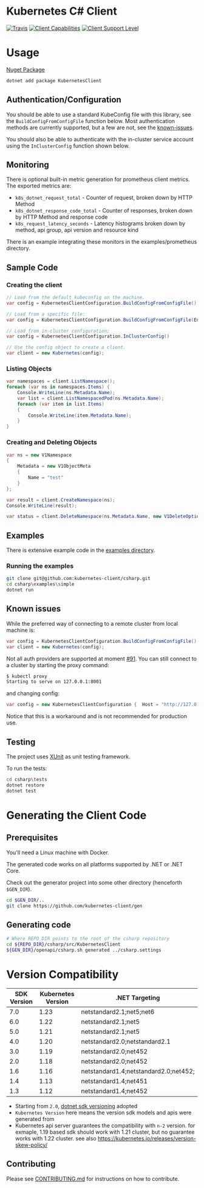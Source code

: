 # Kubernetes C# Client
[![Travis](https://img.shields.io/travis/kubernetes-client/csharp.svg)](https://travis-ci.org/kubernetes-client/csharp)
[![Client Capabilities](https://img.shields.io/badge/Kubernetes%20client-Silver-blue.svg?style=flat&colorB=C0C0C0&colorA=306CE8)](http://bit.ly/kubernetes-client-capabilities-badge)
[![Client Support Level](https://img.shields.io/badge/kubernetes%20client-beta-green.svg?style=flat&colorA=306CE8)](http://bit.ly/kubernetes-client-support-badge)

# Usage
[Nuget Package](https://www.nuget.org/packages/KubernetesClient/)

```sh
dotnet add package KubernetesClient
```

## Authentication/Configuration
You should be able to use a standard KubeConfig file with this library,
see the `BuildConfigFromConfigFile` function below. Most authentication
methods are currently supported, but a few are not, see the 
[known-issues](https://github.com/kubernetes-client/csharp#known-issues).

You should also be able to authenticate with the in-cluster service
account using the `InClusterConfig` function shown below.

## Monitoring
There is optional built-in metric generation for prometheus client metrics.
The exported metrics are:

* `k8s_dotnet_request_total` - Counter of request, broken down by HTTP Method
* `k8s_dotnet_response_code_total` - Counter of responses, broken down by HTTP Method and response code
* `k8s_request_latency_seconds` - Latency histograms broken down by method, api group, api version and resource kind

There is an example integrating these monitors in the examples/prometheus directory.

## Sample Code

### Creating the client
```c#
// Load from the default kubeconfig on the machine.
var config = KubernetesClientConfiguration.BuildConfigFromConfigFile();

// Load from a specific file:
var config = KubernetesClientConfiguration.BuildConfigFromConfigFile(Environment.GetEnvironmentVariable("KUBECONFIG"));

// Load from in-cluster configuration:
var config = KubernetesClientConfiguration.InClusterConfig()

// Use the config object to create a client.
var client = new Kubernetes(config);
```

### Listing Objects
```c#
var namespaces = client.ListNamespace();
foreach (var ns in namespaces.Items) {
    Console.WriteLine(ns.Metadata.Name);
    var list = client.ListNamespacedPod(ns.Metadata.Name);
    foreach (var item in list.Items)
    {
        Console.WriteLine(item.Metadata.Name);
    }
}
```

### Creating and Deleting Objects
```c#
var ns = new V1Namespace
{
    Metadata = new V1ObjectMeta
    {
        Name = "test"
    }
};

var result = client.CreateNamespace(ns);
Console.WriteLine(result);

var status = client.DeleteNamespace(ns.Metadata.Name, new V1DeleteOptions());
```

## Examples

There is extensive example code in the [examples directory](https://github.com/kubernetes-client/csharp/tree/master/examples).

### Running the examples

```bash
git clone git@github.com:kubernetes-client/csharp.git
cd csharp\examples\simple
dotnet run
```

## Known issues

While the preferred way of connecting to a remote cluster from local machine is:

```c#
var config = KubernetesClientConfiguration.BuildConfigFromConfigFile();
var client = new Kubernetes(config);
```

Not all auth providers are supported at moment [#91](https://github.com/kubernetes-client/csharp/issues/91#issuecomment-362920478). You can still connect to a cluster by starting the proxy command:

```bash
$ kubectl proxy
Starting to serve on 127.0.0.1:8001
```

and changing config:

```c#
var config = new KubernetesClientConfiguration {  Host = "http://127.0.0.1:8001" };
```

Notice that this is a workaround and is not recommended for production use.

## Testing

The project uses [XUnit](https://xunit.github.io) as unit testing framework.

To run the tests:

```bash
cd csharp\tests
dotnet restore
dotnet test
```

# Generating the Client Code

## Prerequisites

You'll need a Linux machine with Docker.

The generated code works on all platforms supported by .NET or .NET Core.

Check out the generator project into some other directory
(henceforth `$GEN_DIR`).

```bash
cd $GEN_DIR/..
git clone https://github.com/kubernetes-client/gen
```

## Generating code

```bash
# Where REPO_DIR points to the root of the csharp repository
cd ${REPO_DIR}/csharp/src/KubernetesClient
${GEN_DIR}/openapi/csharp.sh generated ../csharp.settings
```

# Version Compatibility 

| SDK Version | Kubernetes Version | .NET Targeting                        |
|-------------|--------------------|---------------------------------------|
| 7.0         | 1.23               | netstandard2.1;net5;net6              |
| 6.0         | 1.22               | netstandard2.1;net5                   |
| 5.0         | 1.21               | netstandard2.1;net5                   |
| 4.0         | 1.20               | netstandard2.0;netstandard2.1         |
| 3.0         | 1.19               | netstandard2.0;net452                 |
| 2.0         | 1.18               | netstandard2.0;net452                 |
| 1.6         | 1.16               | netstandard1.4;netstandard2.0;net452; |
| 1.4         | 1.13               | netstandard1.4;net451                 |
| 1.3         | 1.12               | netstandard1.4;net452                 |

 * Starting from `2.0`, [dotnet sdk versioning](https://github.com/kubernetes-client/csharp/issues/400) adopted
 * `Kubernetes Version` here means the version sdk models and apis were generated from
 * Kubernetes api server guarantees the compatibility with `n-2` version. for exmaple, 1.19 based sdk should work with 1.21 cluster, but no guarantee works with 1.22 cluster. see also <https://kubernetes.io/releases/version-skew-policy/>


## Contributing

Please see [CONTRIBUTING.md](CONTRIBUTING.md) for instructions on how to contribute.
